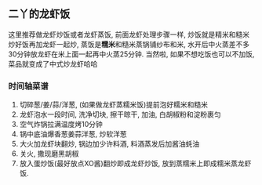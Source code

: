 ## 二丫的龙虾饭
这里推荐做龙虾炒饭或者龙虾蒸饭, 前面龙虾处理步骤一样, 炒饭就是精米和糙米炒好饭再加龙虾一起炒, 蒸饭是**糯米**和糙米蒸锅铺纱布和米, 水开后中火蒸差不多30分钟放龙虾在米上面一起再中火蒸25分钟. 当然啦, 如果不想吃饭也可以不加饭, 菜品就变成了中式炒龙虾哈哈

### 时间轴菜谱

1. 切碎葱/姜/蒜/洋葱, (如果做龙虾蒸糯米饭)提前泡好糯米和糙米
2. 龙虾泡水一段时间, 洗净切块, 擦干晾干, 加油, 白胡椒粉和淀粉裹匀
3. 空气炸锅拉满温度烤10分钟
4. 锅中底油爆香葱姜蒜洋葱, 炒软洋葱
5. 大火加龙虾块翻炒, 锅边加少许料酒, 料酒蒸发后加酱油蚝油
6. 关火, 撒现磨黑胡椒
7. 放入蛋炒饭(最好放点XO酱)翻炒即成龙虾炒饭, 放到蒸糯米上即成糯米蒸龙虾饭.
